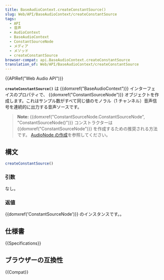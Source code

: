 ```yaml
---
title: BaseAudioContext.createConstantSource()
slug: Web/API/BaseAudioContext/createConstantSource
tags:
  - API
  - 音声
  - AudioContext
  - BaseAudioContext
  - ConstantSourceNode
  - メディア
  - メソッド
  - createConstantSource
browser-compat: api.BaseAudioContext.createConstantSource
translation_of: Web/API/BaseAudioContext/createConstantSource
---
```

{{APIRef("Web Audio API")}}

**`createConstantSource()`** は {{domxref("BaseAudioContext")}} インターフェイスのプロパティで、 {{domxref("ConstantSourceNode")}} オブジェクトを作成します。これはサンプル数がすべて同じ値のモノラル（1 チャンネル）音声信号を連続的に出力する音声ソースです。

> **Note:** {{domxref("ConstantSourceNode.ConstantSourceNode", "ConstantSourceNode()")}} コンストラクターは {{domxref("ConstantSourceNode")}} を作成するための推奨される方法です。 [AudioNode の作成](/ja/docs/Web/API/AudioNode#creating_an_audionode)を参照してください。

## 構文

```js
createConstantSource()
```

### 引数

なし。

### 返値

{{domxref('ConstantSourceNode')}} のインスタンスです。。

## 仕様書

{{Specifications}}

## ブラウザーの互換性

{{Compat}}
